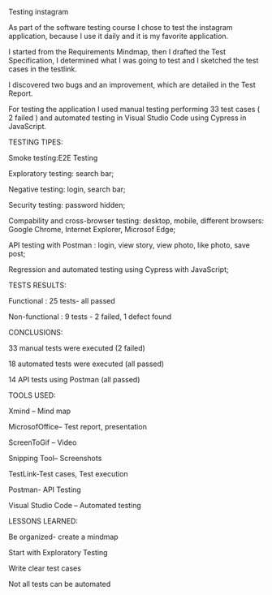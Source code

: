 Testing instagram

As part of the software testing course I chose to test the instagram application, because I use it daily and it is my favorite application.

I started from the Requirements Mindmap, then I drafted the Test Specification, I determined what I was going to test and I sketched the test cases in the testlink.

I discovered two bugs and an improvement, which are detailed in the Test Report.

For testing the application I used manual testing performing 33 test cases ( 2 failed ) and automated testing in Visual Studio Code using Cypress in JavaScript.

TESTING TIPES:

Smoke testing:E2E Testing

Exploratory testing: search bar;

Negative testing: login, search bar;

Security testing: password hidden;

Compability and cross-browser testing: desktop, mobile, different browsers: Google Chrome, Internet Explorer, Microsof Edge;

API testing with Postman : login, view story, view photo, like photo, save post;

Regression and automated testing using Cypress with JavaScript;

TESTS RESULTS:

Functional : 25 tests- all passed

Non-functional : 9 tests - 2 failed, 1 defect found

CONCLUSIONS:

33 manual tests were executed (2 failed)

18 automated tests were executed (all passed)

14 API tests using Postman (all passed)

TOOLS USED:

Xmind – Mind map

MicrosofOffice– Test report, presentation

ScreenToGif – Video

Snipping Tool– Screenshots

TestLink-Test cases, Test execution

Postman- API Testing

Visual Studio Code – Automated testing

LESSONS LEARNED:

Be organized- create a mindmap

Start with Exploratory Testing

Write clear test cases

Not all tests can be automated
